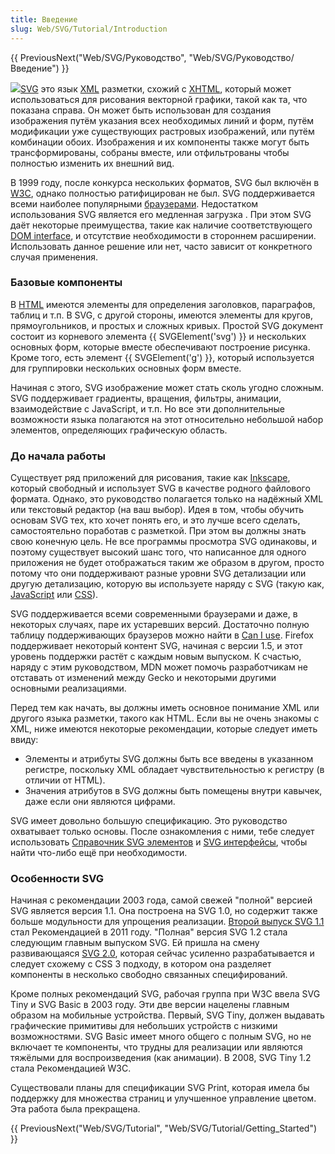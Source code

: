 ```yaml
---
title: Введение
slug: Web/SVG/Tutorial/Introduction
---
```


{{ PreviousNext("Web/SVG/Руководство", "Web/SVG/Руководство/Введение") }}

![](/@api/deki/files/348/=SVG_Overview.png)[SVG](/en-US/SVG) это язык [XML](/en-US/XML) разметки, схожий с [XHTML](/en-US/XHTML), который может использоваться для рисования векторной графики, такой как та, что показана справа. Он может быть использован для создания изображения путём указания всех необходимых линий и форм, путём модификации уже существующих растровых изображений, или путём комбинации обоих. Изображения и их компоненты также могут быть трансформированы, собраны вместе, или отфильтрованы чтобы полностью изменить их внешний вид.

В 1999 году, после конкурса нескольких форматов, SVG был включён в [W3C](http://www.w3.org), однако полностью ратифицирован не был. SVG поддерживается всеми наиболее популярными [браузерами](https://caniuse.com/#search=svg). Недостатком использования SVG является его медленная загрузка . При этом SVG даёт некоторые преимущества, такие как наличие соответствующего [DOM interface](/ru/docs/Web/API), и отсутствие необходимости в стороннем расширении. Использовать данное решение или нет, часто зависит от конкретного случая применения.

### Базовые компоненты

В [HTML](/ru/docs/Web/HTML) имеются элементы для определения заголовков, параграфов, таблиц и т.п. В SVG, с другой стороны, имеются элементы для кругов, прямоугольников, и простых и сложных кривых. Простой SVG документ состоит из корневого элемента {{ SVGElement('svg') }} и нескольких основных форм, которые вместе обеспечивают построение рисунка. Кроме того, есть элемент {{ SVGElement('g') }}, который используется для группировки нескольких основных форм вместе.

Начиная с этого, SVG изображение может стать сколь угодно сложным. SVG поддерживает градиенты, вращения, фильтры, анимации, взаимодействие с JavaScript, и т.п. Но все эти дополнительные возможности языка полагаются на этот относительно небольшой набор элементов, определяющих графическую область.

### До начала работы

Существует ряд приложений для рисования, такие как [Inkscape](http://www.inkscape.org/), который свободный и использует SVG в качестве родного файлового формата. Однако, это руководство полагается только на надёжный XML или текстовый редактор (на ваш выбор). Идея в том, чтобы обучить основам SVG тех, кто хочет понять его, и это лучше всего сделать, самостоятельно поработав с разметкой. При этом вы должны знать свою конечную цель. Не все программы просмотра SVG одинаковы, и поэтому существует высокий шанс того, что написанное для одного приложения не будет отображаться таким же образом в другом, просто потому что они поддерживают разные уровни SVG детализации или другую детализацию, которую вы используете наряду с SVG (такую как, [JavaScript](/en-US/JavaScript) или [CSS](/en-US/CSS)).

SVG поддерживается всеми современными браузерами и даже, в некоторых случаях, паре их устаревших версий. Достаточно полную таблицу поддерживающих браузеров можно найти в [Can I use](http://caniuse.com/svg). Firefox поддерживает некоторый контент SVG, начиная с версии 1.5, и этот уровень поддержки растёт с каждым новым выпуском. К счастью, наряду с этим руководством, MDN может помочь разработчикам не отставать от изменений между Gecko и некоторыми другими основными реализациями.

Перед тем как начать, вы должны иметь основное понимание XML или другого языка разметки, такого как HTML. Если вы не очень знакомы с XML, ниже имеются некоторые рекомендации, которые следует иметь ввиду:

- Элементы и атрибуты SVG должны быть все введены в указанном регистре, поскольку XML обладает чувствительностью к регистру (в отличии от HTML).
- Значения атрибутов в SVG должны быть помещены внутри кавычек, даже если они являются цифрами.

SVG имеет довольно большую спецификацию. Это руководство охватывает только основы. После ознакомления с ними, тебе следует использовать [Справочник SVG элементов](/ru/docs/Web/SVG/%D0%AD%D0%BB%D0%B5%D0%BC%D0%B5%D0%BD%D1%82) и [SVG интерфейсы](/ru/docs/DOM/DOM_Reference#SVG_интерфейсы), чтобы найти что-либо ещё при необходимости.

### Особенности SVG

Начиная с рекомендации 2003 года, самой свежей "полной" версией SVG является версия 1.1. Она построена на SVG 1.0, но содержит также больше модульности для упрощения реализации. [Второй выпуск SVG 1.1](http://www.w3.org/TR/SVG/) стал Рекомендацией в 2011 году. "Полная" версия SVG 1.2 стала следующим главным выпуском SVG. Ей пришла на смену развивающаяся [SVG 2.0](http://www.w3.org/TR/SVG2/), которая сейчас усиленно разрабатывается и следует схожему с CSS 3 подходу, в котором она разделяет компоненты в несколько свободно связанных специфирований.

Кроме полных рекомендаций SVG, рабочая группа при W3C ввела SVG Tiny и SVG Basic в 2003 году. Эти две версии нацелены главным образом на мобильные устройства. Первый, SVG Tiny, должен выдавать графические примитивы для небольших устройств с низкими возможностями. SVG Basic имеет много общего с полным SVG, но не включает те компоненты, что трудны для реализации или являются тяжёлыми для воспроизведения (как анимации). В 2008, SVG Tiny 1.2 стала Рекомендацией W3C.

Существовали планы для спецификации SVG Print, которая имела бы поддержку для множества страниц и улучшенное управление цветом. Эта работа была прекращена.

{{ PreviousNext("Web/SVG/Tutorial", "Web/SVG/Tutorial/Getting_Started") }}
